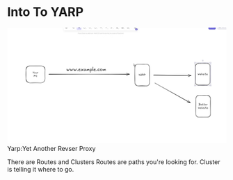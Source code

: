 # Into To YARP
![YARP Digram](yarp_diagram.png)  
Yarp:Yet Another Revser Proxy  

There are Routes and Clusters
Routes are paths you're looking for. Cluster is telling it where to go. 
